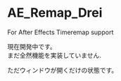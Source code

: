 # AE_Remap_Drei
For After Effects Timeremap support  
  
現在開発中です。  
まだ全然機能を実装していません.  
  
ただウィンドウが開くだけの状態です。  
